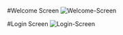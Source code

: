 #Welcome Screen
![Welcome-Screen](https://github.com/user-attachments/assets/69095161-6ac4-4808-beb0-bcc6586f8d6c)

#Login Screen
![Login-Screen](https://github.com/user-attachments/assets/e0651a6d-1ac4-44bb-9f02-6abd185c6272)
